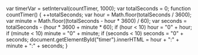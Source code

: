 var timerVar = setInterval(countTimer, 1000);
var totalSeconds = 0;
function countTimer() {
    ++totalSeconds;
    var hour = Math.floor(totalSeconds / 3600);
    var minute = Math.floor((totalSeconds - hour * 3600) / 60);
    var seconds = totalSeconds - (hour * 3600 + minute * 60);
    if (hour < 10)
        hour = "0" + hour;
    if (minute < 10)
        minute = "0" + minute;
    if (seconds < 10)
        seconds = "0" + seconds;
    document.getElementById("timer").innerHTML = hour + ":" + minute + ":" + seconds;
}
